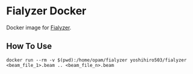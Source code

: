# Fialyzer Docker

Docker image for [Fialyzer]().

## How To Use


```console
docker run --rm -v $(pwd):/home/opam/fialyzer yoshihiro503/fialyzer <beam_file_1>.beam .. <beam_file_n>.beam
```
